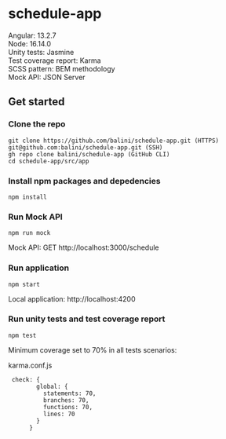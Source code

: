# schedule-app

Angular: 13.2.7
<br>
Node: 16.14.0
<br>
Unity tests: Jasmine
<br>
Test coverage report: Karma
<br>
SCSS pattern: BEM methodology
<br>
Mock API: JSON Server

## Get started

### Clone the repo

```shell
git clone https://github.com/balini/schedule-app.git (HTTPS) 
git@github.com:balini/schedule-app.git (SSH) 
gh repo clone balini/schedule-app (GitHub CLI)
cd schedule-app/src/app
```

### Install npm packages and depedencies

```shell
npm install
```

### Run Mock API

```shell
npm run mock
```

Mock API: GET http://localhost:3000/schedule

### Run application

```shell
npm start
```
Local application: http://localhost:4200

### Run unity tests  and test coverage report 

```shell
npm test
```

Minimum coverage set to 70% in all tests scenarios:

karma.conf.js
```shell
 check: {
        global: {
          statements: 70,
          branches: 70,
          functions: 70,
          lines: 70
        }
      }
```

